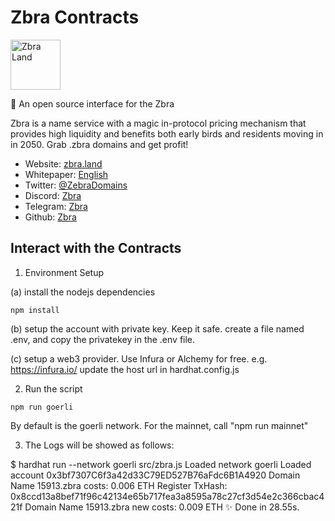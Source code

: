 # Zbra Contracts
<img src="https://user-images.githubusercontent.com/116644432/200467196-d6a03660-2c7d-46a3-b792-79efb0ea5587.png" alt="Zbra Land" style="width: 80px;">

🌿 An open source interface for the Zbra

Zbra is a name service with a magic in-protocol pricing mechanism that provides high liquidity and benefits both early birds and residents moving in in 2050. Grab .zbra domains and get profit!

- Website: [zbra.land](https://zbra.land/)
- Whitepaper: [English](https://mirror.xyz/zbraland.eth)
- Twitter: [@ZebraDomains](https://twitter.com/ZebraDomains)
- Discord: [Zbra](https://discord.gg/U2taE4Nh)
- Telegram: [Zbra](https://t.me/+3BxK4te9sSljM2Ex)
- Github: [Zbra](https://github.com/ZbraLand)


## Interact with the Contracts

1. Environment Setup

(a) install the nodejs dependencies
```
npm install
```

(b) setup the account with private key. Keep it safe.
create a file named .env, and copy the privatekey in the .env file.

(c) setup a web3 provider. Use Infura or Alchemy for free. e.g. https://infura.io/
update the host url in hardhat.config.js

2. Run the script 

```
npm run goerli
```

By default is the goerli network. 
For the mainnet, call "npm run mainnet"

3. The Logs will be showed as follows:

$ hardhat run --network goerli src/zbra.js
Loaded network  goerli 
Loaded account 0x3bf7307C6f3a42d33C79ED527B76aFdc6B1A4920
Domain Name 15913.zbra costs: 0.006 ETH
Register TxHash: 0x8ccd13a8bef71f96c42134e65b717fea3a8595a78c27cf3d54e2c366cbac421f
Domain Name 15913.zbra new costs: 0.009 ETH
✨  Done in 28.55s.